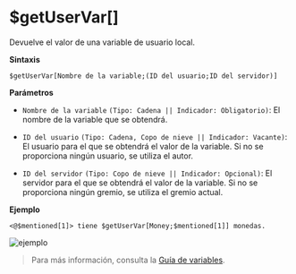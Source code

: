 # $getUserVar[]

Devuelve el valor de una variable de usuario local.

**Sintaxis**
```
$getUserVar[Nombre de la variable;(ID del usuario;ID del servidor)]
```
**Parámetros**
- `Nombre de la variable` `(Tipo: Cadena || Indicador: Obligatorio)`: El nombre de la variable que se obtendrá.

- `ID del usuario` `(Tipo: Cadena, Copo de nieve || Indicador: Vacante)`: El usuario para el que se obtendrá el valor de la variable. Si no se proporciona ningún usuario, se utiliza el autor.

- `ID del servidor` `(Tipo: Copo de nieve || Indicador: Opcional)`: El servidor para el que se obtendrá el valor de la variable. Si no se proporciona ningún gremio, se utiliza el gremio actual.

**Ejemplo**
```
<@$mentioned[1]> tiene $getUserVar[Money;$mentioned[1]] monedas.
```

![ejemplo](https://user-images.githubusercontent.com/69215413/123357288-40157e00-d537-11eb-84bc-71f81764434f.png)

> Para más información, consulta la [Guía de variables](../gen/variables.md).